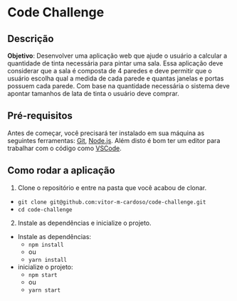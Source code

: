 # Code Challenge

## Descrição
**Objetivo**: Desenvolver uma aplicação web que ajude o usuário a calcular a quantidade de tinta necessária para pintar uma sala. Essa aplicação deve considerar que a sala é composta de 4 paredes e deve permitir que o usuário escolha qual a medida de cada parede e quantas janelas e portas possuem cada parede. Com base na quantidade necessária o sistema deve apontar tamanhos de lata de tinta o usuário deve comprar.

## Pré-requisitos
Antes de começar, você precisará ter instalado em sua máquina as seguintes ferramentas:
[Git](https://git-scm.com/), [Node.js](https://nodejs.org/en/).
Além disto é bom ter um editor para trabalhar com o código como [VSCode](https://code.visualstudio.com/).

## Como rodar a aplicação

1. Clone o repositório e entre na pasta que você acabou de clonar.
  * `git clone git@github.com:vitor-m-cardoso/code-challenge.git`
  * `cd code-challenge`
2. Instale as dependências e inicialize o projeto.
  * Instale as dependências:
    * `npm install`
    * ou
    * `yarn install`
  * inicialize o projeto:
    * `npm start`
    * ou
    * `yarn start`
